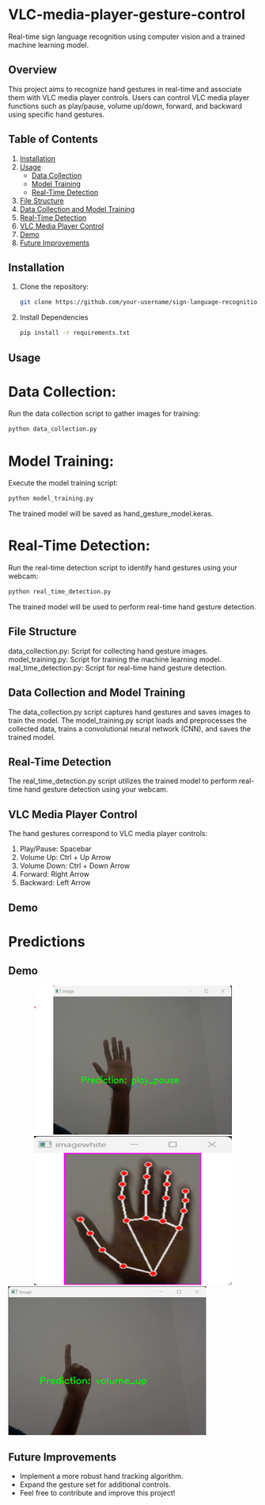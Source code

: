 # VLC-media-player-gesture-control

Real-time sign language recognition using computer vision and a trained machine learning model.

## Overview

This project aims to recognize hand gestures in real-time and associate them with VLC media player controls. Users can control VLC media player functions such as play/pause, volume up/down, forward, and backward using specific hand gestures.

## Table of Contents

1. [Installation](#installation)
2. [Usage](#usage)
   - [Data Collection](#data-collection)
   - [Model Training](#model-training)
   - [Real-Time Detection](#real-time-detection)
3. [File Structure](#file-structure)
4. [Data Collection and Model Training](#data-collection-and-model-training)
5. [Real-Time Detection](#real-time-detection)
6. [VLC Media Player Control](#vlc-media-player-control)
7. [Demo](#demo)
8. [Future Improvements](#future-improvements)

## Installation

1. Clone the repository:

   ```bash
   git clone https://github.com/your-username/sign-language-recognition.git

2. Install Dependencies

   ```bash
   pip install -r requirements.txt

## Usage 

# Data Collection:

Run the data collection script to gather images for training:

   ```bash
   python data_collection.py
   ```

# Model Training:

Execute the model training script:
   ```bash
   python model_training.py
   ```
The trained model will be saved as hand_gesture_model.keras.

# Real-Time Detection:

Run the real-time detection script to identify hand gestures using your webcam:
   ```bash
   python real_time_detection.py
   ```
   
The trained model will be used to perform real-time hand gesture detection.

## File Structure
data_collection.py: Script for collecting hand gesture images.
model_training.py: Script for training the machine learning model.
real_time_detection.py: Script for real-time hand gesture detection.

## Data Collection and Model Training
The data_collection.py script captures hand gestures and saves images to train the model. The model_training.py script loads and preprocesses the collected data, trains a convolutional neural network (CNN), and saves the trained model.

## Real-Time Detection
The real_time_detection.py script utilizes the trained model to perform real-time hand gesture detection using your webcam.

## VLC Media Player Control
The hand gestures correspond to VLC media player controls:

1. Play/Pause: Spacebar
2. Volume Up: Ctrl + Up Arrow
3. Volume Down: Ctrl + Down Arrow
4. Forward: Right Arrow
5. Backward: Left Arrow


## Demo

# Predictions

## Demo

<div align="center">
  <img src="https://github.com/paramsureliya/VLC-media-player-gesture-control/blob/main/play_pause.png" alt="Play/Pause" width="400" height="300">
  <br>
  <img src="https://github.com/paramsureliya/VLC-media-player-gesture-control/blob/main/mesh_diagram.png" alt="Mesh Diagram" width="400" height="300">
</div>
   <img src="https://github.com/paramsureliya/VLC-media-player-gesture-control/blob/main/volume_up.png" alt="Mesh Diagram" width="400" height="300">
</div>





## Future Improvements

- Implement a more robust hand tracking algorithm.
- Expand the gesture set for additional controls.
- Feel free to contribute and improve this project!






